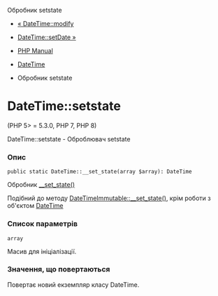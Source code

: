 Обробник setstate

-   [« DateTime::modify](datetime.modify.html)
    
-   [DateTime::setDate »](datetime.setdate.html)
    
-   [PHP Manual](index.html)
    
-   [DateTime](class.datetime.html)
    
-   Обробник setstate
    

# DateTime::setstate

(PHP 5> = 5.3.0, PHP 7, PHP 8)

DateTime::setstate - Оброблювач setstate

### Опис

```methodsynopsis
public static DateTime::__set_state(array $array): DateTime
```

Обробник [\_\_set\_state()](language.oop5.magic.html#object.set-state)

Подібний до методу [DateTimeImmutable::\_\_set\_state()](datetimeimmutable.set-state.html), крім роботи з об'єктом [DateTime](class.datetime.html)

### Список параметрів

`array`

Масив для ініціалізації.

### Значення, що повертаються

Повертає новий екземпляр класу DateTime.